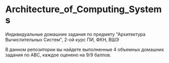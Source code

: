 # Architecture_of_Computing_Systems
Индивидуальные домашние задания по предмету "Архитектура Вычислительных Систем", 2-ой курс ПИ, ФКН, ВШЭ

В данном репозитории вы найдете выполненные 4 объемных домашних задания по АВС, каждое оценено на 9/9 баллов.
